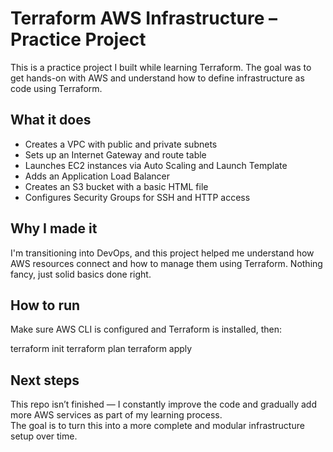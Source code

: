 # Terraform AWS Infrastructure – Practice Project

This is a practice project I built while learning Terraform. The goal was to get hands-on with AWS and understand how to define infrastructure as code using Terraform.

## What it does

- Creates a VPC with public and private subnets  
- Sets up an Internet Gateway and route table  
- Launches EC2 instances via Auto Scaling and Launch Template  
- Adds an Application Load Balancer  
- Creates an S3 bucket with a basic HTML file  
- Configures Security Groups for SSH and HTTP access

## Why I made it

I'm transitioning into DevOps, and this project helped me understand how AWS resources connect and how to manage them using Terraform. Nothing fancy, just solid basics done right.

## How to run

Make sure AWS CLI is configured and Terraform is installed, then:

terraform init
terraform plan
terraform apply


## Next steps

This repo isn’t finished — I constantly improve the code and gradually add more AWS services as part of my learning process.  
The goal is to turn this into a more complete and modular infrastructure setup over time.
